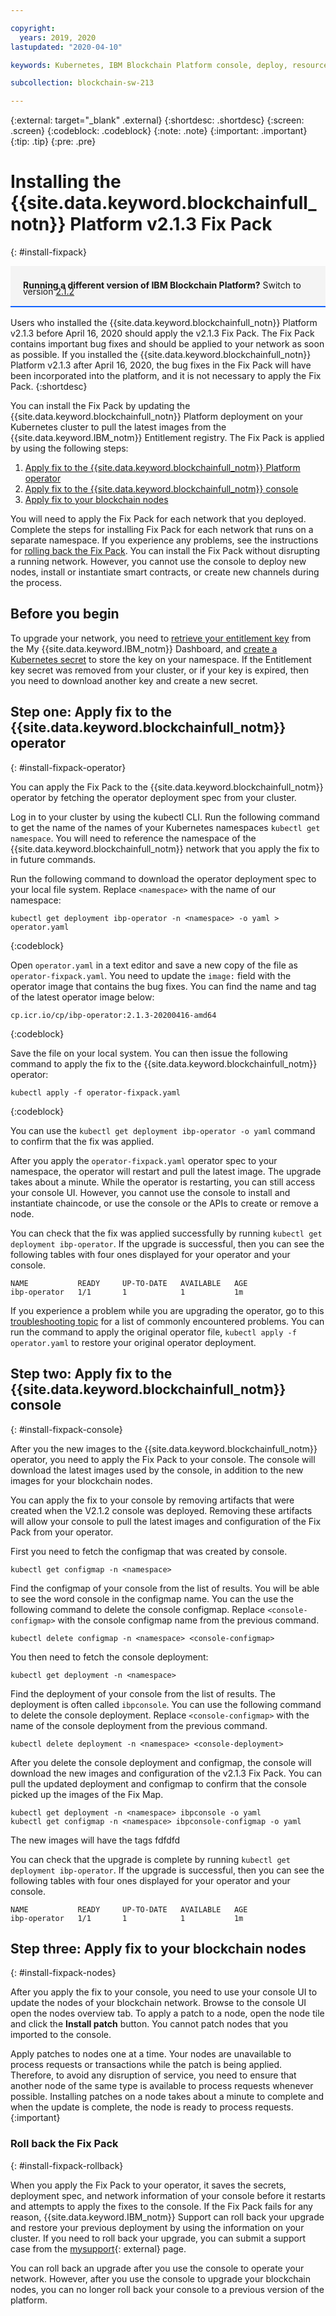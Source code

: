 ```yaml
---

copyright:
  years: 2019, 2020
lastupdated: "2020-04-10"

keywords: Kubernetes, IBM Blockchain Platform console, deploy, resource requirements, storage, parameters

subcollection: blockchain-sw-213

---
```


{:external: target="_blank" .external}
{:shortdesc: .shortdesc}
{:screen: .screen}
{:codeblock: .codeblock}
{:note: .note}
{:important: .important}
{:tip: .tip}
{:pre: .pre}

# Installing the {{site.data.keyword.blockchainfull_notn}} Platform v2.1.3 Fix Pack
{: #install-fixpack}

<div style="background-color: #f4f4f4; padding-left: 20px; border-bottom: 2px solid #0f62fe; padding-top: 12px; padding-bottom: 4px; margin-bottom: 16px;">
  <p style="line-height: 10px;">
    <strong>Running a different version of IBM Blockchain Platform?</strong> Switch to version
    <a href="https://cloud.ibm.com/docs/blockchain-sw?topic=blockchain-sw-install-fixpack">2.1.2</a>
    </p>
</div>


Users who installed the {{site.data.keyword.blockchainfull_notn}} Platform v2.1.3 before April 16, 2020 should apply the v2.1.3 Fix Pack. The Fix Pack contains important bug fixes and should be applied to your network as soon as possible. If you installed the {{site.data.keyword.blockchainfull_notn}} Platform v2.1.3 after April 16, 2020, the bug fixes in the Fix Pack will have been incorporated into the platform, and it is not necessary to apply the Fix Pack.
{:shortdesc}

You can install the Fix Pack by updating the {{site.data.keyword.blockchainfull_notn}} Platform deployment on your Kubernetes cluster to pull the latest images from the {{site.data.keyword.IBM_notm}} Entitlement registry. The Fix Pack is applied by using the following steps:

1. [Apply fix to the {{site.data.keyword.blockchainfull_notm}} Platform operator](#install-fixpack-operator)
2. [Apply fix to the {{site.data.keyword.blockchainfull_notm}} console](#install-fixpack-console)
3. [Apply fix to your blockchain nodes](#install-fixpack-nodes)

You will need to apply the Fix Pack for each network that you deployed. Complete the steps for installing Fix Pack for each network that runs on a separate namespace. If you experience any problems, see the instructions for [rolling back the Fix Pack](#upgrade-k8-rollback). You can install the Fix Pack without disrupting a running network. However, you cannot use the console to deploy new nodes, install or instantiate smart contracts, or create new channels during the process.

## Before you begin

To upgrade your network, you need to [retrieve your entitlement key](/docs/blockchain-sw-213?topic=blockchain-sw-213-deploy-k8#deploy-k8-entitlement-key) from the My {{site.data.keyword.IBM_notm}} Dashboard, and [create a Kubernetes secret](/docs/blockchain-sw-213?topic=blockchain-sw-213-deploy-k8#deploy-k8-docker-registry-secret) to store the key on your namespace. If the Entitlement key secret was removed from your cluster, or if your key is expired, then you need to download another key and create a new secret.

## Step one: Apply fix to the {{site.data.keyword.blockchainfull_notm}} operator
{: #install-fixpack-operator}

You can apply the Fix Pack to the {{site.data.keyword.blockchainfull_notm}} operator by fetching the operator deployment spec from your cluster.

Log in to your cluster by using the kubectl CLI. Run the following command to get the name of the names of your Kubernetes namespaces `kubectl get namespace`. You will need to reference the namespace of the {{site.data.keyword.blockchainfull_notm}} network that you apply the fix to in future commands.

Run the following command to download the operator deployment spec to your local file system. Replace `<namespace>` with the name of our namespace:
```
kubectl get deployment ibp-operator -n <namespace> -o yaml > operator.yaml
```
{:codeblock}

Open `operator.yaml` in a text editor and save a new copy of the file as `operator-fixpack.yaml`. You need to update the `image:` field with the operator image that contains the bug fixes. You can find the name and tag of the latest operator image below:
```
cp.icr.io/cp/ibp-operator:2.1.3-20200416-amd64
```
{:codeblock}

Save the file on your local system. You can then issue the following command to apply the fix to the {{site.data.keyword.blockchainfull_notm}} operator:
```
kubectl apply -f operator-fixpack.yaml
```
{:codeblock}

You can use the `kubectl get deployment ibp-operator -o yaml` command to confirm that the fix was applied.

After you apply the `operator-fixpack.yaml` operator spec to your namespace, the operator will restart and pull the latest image. The upgrade takes about a minute. While the operator is restarting, you can still access your console UI. However, you cannot use the console to install and instantiate chaincode, or use the console or the APIs to create or remove a node.

You can check that the fix was applied successfully by running `kubectl get deployment ibp-operator`. If the upgrade is successful, then you can see the following tables with four ones displayed for your operator and your console.
```
NAME           READY     UP-TO-DATE   AVAILABLE   AGE
ibp-operator   1/1       1            1           1m
```

If you experience a problem while you are upgrading the operator, go to this [troubleshooting topic](/docs/blockchain-sw-213?topic=blockchain-sw-213-ibp-v2-troubleshooting#ibp-v2-troubleshooting-deployment-cr) for a list of commonly encountered problems. You can run the command to apply the original operator file, `kubectl apply -f operator.yaml` to restore your original operator deployment.

## Step two: Apply fix to the {{site.data.keyword.blockchainfull_notm}} console
{: #install-fixpack-console}

After you the new images to the {{site.data.keyword.blockchainfull_notm}} operator, you need to apply the Fix Pack to your console. The console will download the latest images used by the console, in addition to the new images for your blockchain nodes.

You can apply the fix to your console by removing artifacts that were created when the V2.1.2 console was deployed. Removing these artifacts will allow your console to pull the latest images and configuration of the Fix Pack from your operator.

First you need to fetch the configmap that was created by console.
```
kubectl get configmap -n <namespace>
```
Find the configmap of your console from the list of results. You will be able to see the word console in the configmap name. You can the use the following command to delete the console configmap. Replace `<console-configmap>` with the console configmap name from the previous command.
```
kubectl delete configmap -n <namespace> <console-configmap>
```

You then need to fetch the console deployment:
```
kubectl get deployment -n <namespace>
```
Find the deployment of your console from the list of results. The deployment is often called `ibpconsole`. You can use the following command to delete the console deployment. Replace `<console-configmap>` with the name of the console deployment from the previous command.
```
kubectl delete deployment -n <namespace> <console-deployment>
```

After you delete the console deployment and configmap, the console will download the new images and configuration of the v2.1.3 Fix Pack. You can pull the updated deployment and configmap to confirm that the console picked up the images of the Fix Map.
```
kubectl get deployment -n <namespace> ibpconsole -o yaml
kubectl get configmap -n <namespace> ibpconsole-configmap -o yaml
```

The new images will have the tags fdfdfd


You can check that the upgrade is complete by running `kubectl get deployment ibp-operator`. If the upgrade is successful, then you can see the following tables with four ones displayed for your operator and your console.
```
NAME           READY     UP-TO-DATE   AVAILABLE   AGE
ibp-operator   1/1       1            1           1m
```

## Step three: Apply fix to your blockchain nodes
{: #install-fixpack-nodes}

After you apply the fix to your console, you need to use your console UI to update the nodes of your blockchain network. Browse to the console UI open the nodes overview tab. To apply a patch to a node, open the node tile and click the **Install patch** button. You cannot patch nodes that you imported to the console.

Apply patches to nodes one at a time. Your nodes are unavailable to process requests or transactions while the patch is being applied. Therefore, to avoid any disruption of service, you need to ensure that another node of the same type is available to process requests whenever possible. Installing patches on a node takes about a minute to complete and when the update is complete, the node is ready to process requests.
{:important}


### Roll back the Fix Pack
{: #install-fixpack-rollback}

When you apply the Fix Pack to your operator, it saves the secrets, deployment spec, and network information of your console before it restarts and attempts to apply the fixes to the console. If the Fix Pack fails for any reason, {{site.data.keyword.IBM_notm}} Support can roll back your upgrade and restore your previous deployment by using the information on your cluster. If you need to roll back your upgrade, you can submit a support case from the [mysupport](https://www.ibm.com/support/pages/support-ibm-blockchain-platform-v21x){: external} page.

You can roll back an upgrade after you use the console to operate your network. However, after you use the console to upgrade your blockchain nodes, you can no longer roll back your console to a previous version of the platform.
